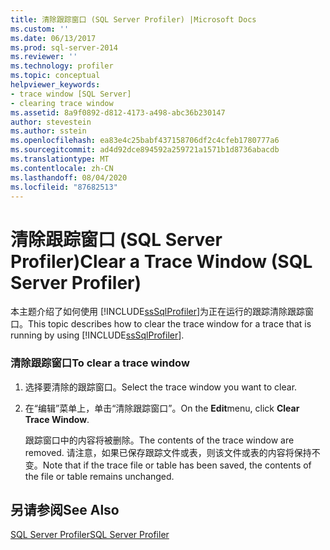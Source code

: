 ```yaml
---
title: 清除跟踪窗口 (SQL Server Profiler) |Microsoft Docs
ms.custom: ''
ms.date: 06/13/2017
ms.prod: sql-server-2014
ms.reviewer: ''
ms.technology: profiler
ms.topic: conceptual
helpviewer_keywords:
- trace window [SQL Server]
- clearing trace window
ms.assetid: 8a9f0892-d812-4173-a498-abc36b230147
author: stevestein
ms.author: sstein
ms.openlocfilehash: ea83e4c25babf437158706df2c4cfeb1780777a6
ms.sourcegitcommit: ad4d92dce894592a259721a1571b1d8736abacdb
ms.translationtype: MT
ms.contentlocale: zh-CN
ms.lasthandoff: 08/04/2020
ms.locfileid: "87682513"
---
```

# <a name="clear-a-trace-window-sql-server-profiler"></a><span data-ttu-id="6fd37-102">清除跟踪窗口 (SQL Server Profiler)</span><span class="sxs-lookup"><span data-stu-id="6fd37-102">Clear a Trace Window (SQL Server Profiler)</span></span>
  <span data-ttu-id="6fd37-103">本主题介绍了如何使用 [!INCLUDE[ssSqlProfiler](../../includes/sssqlprofiler-md.md)]为正在运行的跟踪清除跟踪窗口。</span><span class="sxs-lookup"><span data-stu-id="6fd37-103">This topic describes how to clear the trace window for a trace that is running by using [!INCLUDE[ssSqlProfiler](../../includes/sssqlprofiler-md.md)].</span></span>  
  
### <a name="to-clear-a-trace-window"></a><span data-ttu-id="6fd37-104">清除跟踪窗口</span><span class="sxs-lookup"><span data-stu-id="6fd37-104">To clear a trace window</span></span>  
  
1.  <span data-ttu-id="6fd37-105">选择要清除的跟踪窗口。</span><span class="sxs-lookup"><span data-stu-id="6fd37-105">Select the trace window you want to clear.</span></span>  
  
2.  <span data-ttu-id="6fd37-106">在“编辑”菜单上，单击“清除跟踪窗口”。</span><span class="sxs-lookup"><span data-stu-id="6fd37-106">On the **Edit**menu, click **Clear Trace Window**.</span></span>  
  
     <span data-ttu-id="6fd37-107">跟踪窗口中的内容将被删除。</span><span class="sxs-lookup"><span data-stu-id="6fd37-107">The contents of the trace window are removed.</span></span> <span data-ttu-id="6fd37-108">请注意，如果已保存跟踪文件或表，则该文件或表的内容将保持不变。</span><span class="sxs-lookup"><span data-stu-id="6fd37-108">Note that if the trace file or table has been saved, the contents of the file or table remains unchanged.</span></span>  
  
## <a name="see-also"></a><span data-ttu-id="6fd37-109">另请参阅</span><span class="sxs-lookup"><span data-stu-id="6fd37-109">See Also</span></span>  
 [<span data-ttu-id="6fd37-110">SQL Server Profiler</span><span class="sxs-lookup"><span data-stu-id="6fd37-110">SQL Server Profiler</span></span>](sql-server-profiler.md)  
  
  
